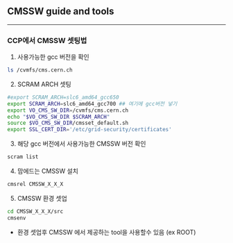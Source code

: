 ## CMSSW guide and tools  

---

### CCP에서 CMSSW 셋팅법  

1. 사용가능한 gcc 버전을 확인  
```bash
ls /cvmfs/cms.cern.ch
```  


2. SCRAM ARCH 셋팅  
```bash
#export SCRAM_ARCH=slc6_amd64_gcc650
export SCRAM_ARCH=slc6_amd64_gcc700 ## 여기에 gcc버전 넣기
export VO_CMS_SW_DIR=/cvmfs/cms.cern.ch
echo "$VO_CMS_SW_DIR $SCRAM_ARCH"
source $VO_CMS_SW_DIR/cmsset_default.sh
export SSL_CERT_DIR='/etc/grid-security/certificates'
```

3. 해당 gcc 버전에서 사용가능한 CMSSW 버전 확인  
```bash  
scram list
```  

4. 맘에드는 CMSSW 설치  
```bash
cmsrel CMSSW_X_X_X  
```

5. CMSSW 환경 셋업  
```bash
cd CMSSW_X_X_X/src
cmsenv
```
- 환경 셋업후 CMSSW 에서 제공하는 tool을 사용할수 있음 (ex ROOT) 


